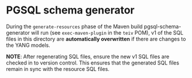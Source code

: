 # PGSQL schema generator
During the `generate-resources` phase of the Maven build pgsql-schema-generator will run (see `exec-maven-plugin` in the
`teiv` POM), v1 of the SQL files in this directory are **automatically overwritten** if there are changes to the YANG
models.

**NOTE**: After regenerating SQL files, ensure the new v1 SQL files are checked in to version control. This ensures
that the generated SQL files remain in sync with the resource SQL files.
